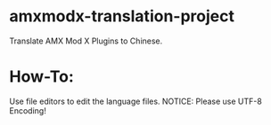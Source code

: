 # amxmodx-translation-project
Translate AMX Mod X Plugins to Chinese.

# How-To:
Use file editors to edit the language files.
NOTICE: Please use UTF-8 Encoding!